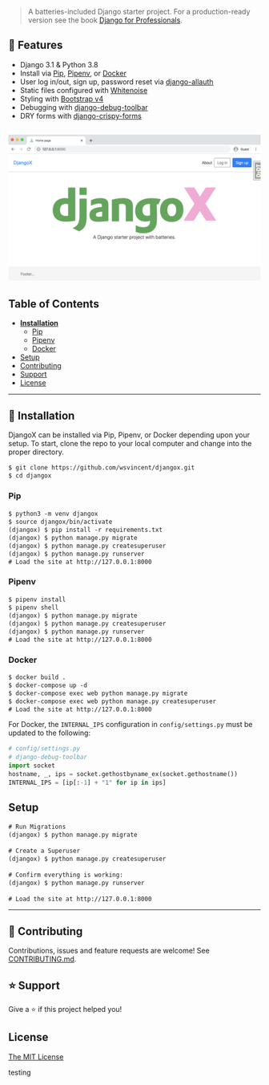 > A batteries-included Django starter project. For a production-ready version see the book [Django for Professionals](https://djangoforprofessionals.com).

## 🚀 Features

- Django 3.1 & Python 3.8
- Install via [Pip](https://pypi.org/project/pip/), [Pipenv](https://pypi.org/project/pipenv/), or [Docker](https://www.docker.com/)
- User log in/out, sign up, password reset via [django-allauth](https://github.com/pennersr/django-allauth)
- Static files configured with [Whitenoise](http://whitenoise.evans.io/en/stable/index.html)
- Styling with [Bootstrap v4](https://github.com/twbs/bootstrap)
- Debugging with [django-debug-toolbar](https://github.com/jazzband/django-debug-toolbar)
- DRY forms with [django-crispy-forms](https://github.com/django-crispy-forms/django-crispy-forms)

![Homepage](homepage.png)
----

## Table of Contents
* **[Installation](#installation)**
  * [Pip](#pip)
  * [Pipenv](#pipenv)
  * [Docker](#docker)
* [Setup](#setup)
* [Contributing](#contributing)
* [Support](#support)
* [License](#license)

----

## 📖 Installation
DjangoX can be installed via Pip, Pipenv, or Docker depending upon your setup. To start, clone the repo to your local computer and change into the proper directory.

```
$ git clone https://github.com/wsvincent/djangox.git
$ cd djangox
```

### Pip

```
$ python3 -m venv djangox
$ source djangox/bin/activate
(djangox) $ pip install -r requirements.txt
(djangox) $ python manage.py migrate
(djangox) $ python manage.py createsuperuser
(djangox) $ python manage.py runserver
# Load the site at http://127.0.0.1:8000
```

### Pipenv

```
$ pipenv install
$ pipenv shell
(djangox) $ python manage.py migrate
(djangox) $ python manage.py createsuperuser
(djangox) $ python manage.py runserver
# Load the site at http://127.0.0.1:8000
```

### Docker

```
$ docker build .
$ docker-compose up -d
$ docker-compose exec web python manage.py migrate
$ docker-compose exec web python manage.py createsuperuser
# Load the site at http://127.0.0.1:8000
```

For Docker, the `INTERNAL_IPS` configuration in `config/settings.py` must be updated to the following:

```python
# config/settings.py
# django-debug-toolbar
import socket
hostname, _, ips = socket.gethostbyname_ex(socket.gethostname())
INTERNAL_IPS = [ip[:-1] + "1" for ip in ips]
```

## Setup

```
# Run Migrations
(djangox) $ python manage.py migrate

# Create a Superuser
(djangox) $ python manage.py createsuperuser

# Confirm everything is working:
(djangox) $ python manage.py runserver

# Load the site at http://127.0.0.1:8000
```

----

## 🤝 Contributing

Contributions, issues and feature requests are welcome! See [CONTRIBUTING.md](https://github.com/wsvincent/djangox/blob/master/CONTRIBUTING.md).

## ⭐️ Support

Give a ⭐️  if this project helped you!

## License

[The MIT License](LICENSE)


<!-- ## Docker Usage
```
# Build the Docker Image
$ docker-compose build

# Run Migrations
$ docker-compose run --rm web python manage.py migrate

# Create a Superuser
$ docker-compose run --rm web python manage.py createsuperuser

# Run Django on http://localhost:8000/
$ docker-compose up

# Run Django in background mode
$ docker-compose up -d

# Stop all running containers
$ docker-compose down

# Run Tests
$ docker-compose run --rm web pytest

# Re-build PIP requirements
$ docker-compose run --rm web pip-compile requirements/requirements.in
```-->

<!-- ## Next Steps

- Use [PostgreSQL locally via Docker](https://wsvincent.com/django-docker-postgresql/)
- Use [django-environ](https://github.com/joke2k/django-environ) for environment variables
- Update [EMAIL_BACKEND](https://docs.djangoproject.com/en/3.0/topics/email/#module-django.core.mail) to configure an SMTP backend
- Make the [admin more secure](https://opensource.com/article/18/1/10-tips-making-django-admin-more-secure)

## Adding Social Authentication

- [Configuring Google](https://wsvincent.com/django-allauth-tutorial-custom-user-model/#google-credentials)
- [Configuring Facebook](http://www.sarahhagstrom.com/2013/09/the-missing-django-allauth-tutorial/#Create_and_configure_a_Facebook_app)
- [Configuring Github](https://wsvincent.com/django-allauth-tutorial/)
- `django-allauth` supports [many, many other providers in the official docs](https://django-allauth.readthedocs.io/en/latest/providers.html) -->

testing